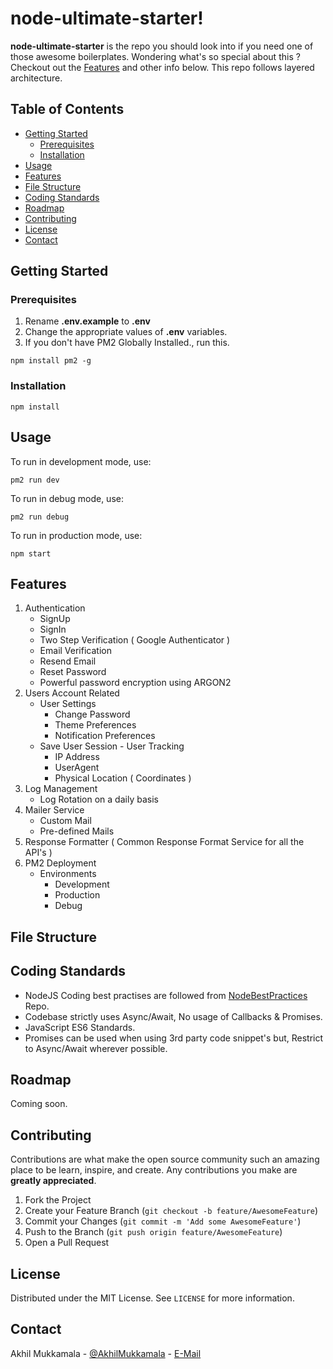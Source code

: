 # node-ultimate-starter!

**node-ultimate-starter** is the repo you should look into if you need one of those awesome boilerplates. Wondering what's so special about this ? Checkout out the [Features](#features) and other info below. This repo follows layered architecture.

## Table of Contents

* [Getting Started](#getting-started)
  * [Prerequisites](#prerequisites)
  * [Installation](#installation)
* [Usage](#usage)
* [Features](#features)
* [File Structure](#file-structure)
* [Coding Standards](#coding-standards)
* [Roadmap](#roadmap)
* [Contributing](#contributing)
* [License](#license)
* [Contact](#contact)

## Getting Started

###  Prerequisites

1. Rename **.env.example** to **.env**
2. Change the appropriate values of **.env** variables.
3. If you don't have PM2 Globally Installed., run this.
```
npm install pm2 -g
```
### Installation
```
npm install
```
## Usage

To run in development mode, use:
```
pm2 run dev
```
To run in debug mode, use:
```
pm2 run debug
```

To run in production mode, use:
```
npm start
```

## Features

1. Authentication
    - SignUp
    - SignIn
    - Two Step Verification ( Google Authenticator )
    - Email Verification
    - Resend Email
    - Reset Password
    - Powerful password encryption using ARGON2
2. Users Account Related
	- User Settings
		- Change Password
		- Theme Preferences
		- Notification Preferences
	- Save User Session - User Tracking
		- IP Address
		- UserAgent
		- Physical Location ( Coordinates )
4. Log Management
	- Log Rotation on a daily basis
5. Mailer Service
	- Custom Mail
	- Pre-defined Mails
6. Response Formatter ( Common Response Format Service for all the API's )
7. PM2 Deployment
	- Environments
		- Development
		- Production
		- Debug


## File Structure


## Coding Standards

- NodeJS Coding best practises are followed from [NodeBestPractices](https://github.com/goldbergyoni/nodebestpractices) Repo.
- Codebase strictly uses Async/Await, No usage of Callbacks & Promises.
- JavaScript ES6 Standards.
- Promises can be used when using 3rd party code snippet's but, Restrict to Async/Await wherever possible.

## Roadmap

Coming soon.

## Contributing

 Contributions are what make the open source community such an amazing place to be learn, inspire, and create. Any contributions you make are  **greatly appreciated**.

1.  Fork the Project
2.  Create your Feature Branch (`git checkout -b feature/AwesomeFeature`)
3.  Commit your Changes (`git commit -m 'Add some AwesomeFeature'`)
4.  Push to the Branch (`git push origin feature/AwesomeFeature`)
5.  Open a Pull Request

## License

Distributed under the MIT License. See  `LICENSE`  for more information.

## Contact

Akhil Mukkamala - [@AkhilMukkamala](https://twitter.com/AkhilMukkamala) - [E-Mail](mailto:akhil.mukkamala@gmail.com)
